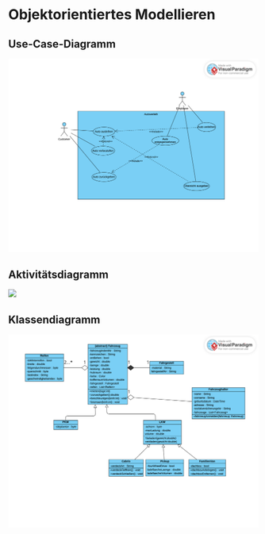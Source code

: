 # Objektorientiertes Modellieren

## Use-Case-Diagramm
![](Diagramme/UseCase-Diagramm.png)

## Aktivitätsdiagramm
![](Diagramme/Aktivitätsdiagramm.png)

## Klassendiagramm
![](Diagramme/Klassendiagramm.png)
